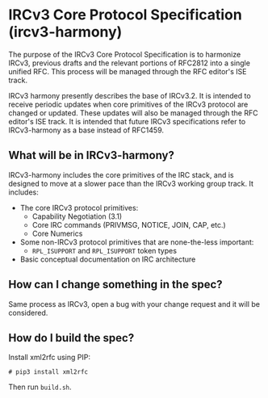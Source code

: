 # IRCv3 Core Protocol Specification (ircv3-harmony)

The purpose of the IRCv3 Core Protocol Specification is to harmonize IRCv3, previous drafts and
the relevant portions of RFC2812 into a single unified RFC.  This process will be managed through
the RFC editor's ISE track.

IRCv3 harmony presently describes the base of IRCv3.2.  It is intended to receive periodic updates
when core primitives of the IRCv3 protocol are changed or updated.  These updates will also be managed
through the RFC editor's ISE track.  It is intended that future IRCv3 specifications refer to
IRCv3-harmony as a base instead of RFC1459.


## What will be in IRCv3-harmony?

IRCv3-harmony includes the core primitives of the IRC stack, and is designed to move at a slower pace
than the IRCv3 working group track.  It includes:

 * The core IRCv3 protocol primitives:
   * Capability Negotiation (3.1)
   * Core IRC commands (PRIVMSG, NOTICE, JOIN, CAP, etc.)
   * Core Numerics
 * Some non-IRCv3 protocol primitives that are none-the-less important:
   * `RPL_ISUPPORT` and `RPL_ISUPPORT` token types
 * Basic conceptual documentation on IRC architecture


## How can I change something in the spec?

Same process as IRCv3, open a bug with your change request and it will be considered.


## How do I build the spec?

Install xml2rfc using PIP:

    # pip3 install xml2rfc

Then run `build.sh`.

